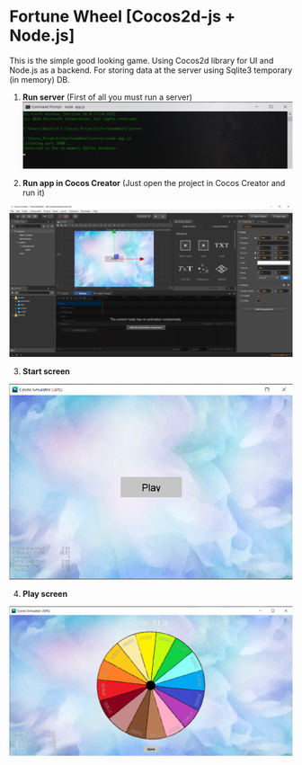 Fortune Wheel [Cocos2d-js + Node.js]
===

This is the simple good looking game. Using Cocos2d library for UI and Node.js as a backend.
For storing data at the server using Sqlite3 temporary (in memory) DB.

1. **Run server**
(First of all you must run a server)
![](images/Node.png)


2. **Run app in Cocos Creator**
(Just open the project in Cocos Creator and run it)

![](images/Cocos.png)

3. **Start screen**

![](images/Start.png)

4. **Play screen**

![](images/Play.png)
